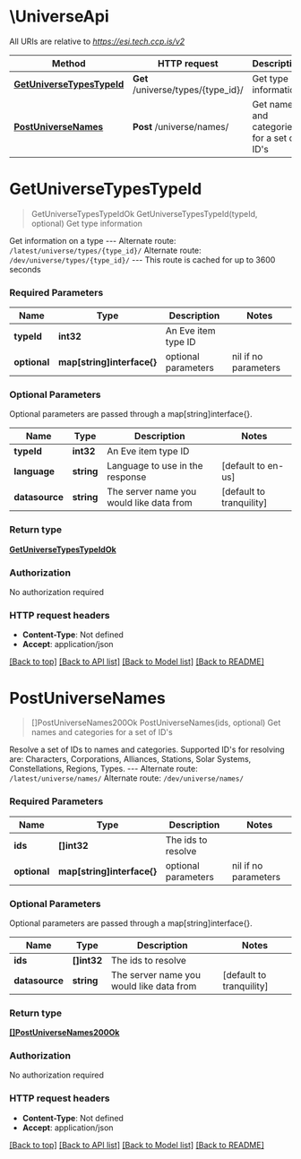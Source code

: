 # \UniverseApi

All URIs are relative to *https://esi.tech.ccp.is/v2*

Method | HTTP request | Description
------------- | ------------- | -------------
[**GetUniverseTypesTypeId**](UniverseApi.md#GetUniverseTypesTypeId) | **Get** /universe/types/{type_id}/ | Get type information
[**PostUniverseNames**](UniverseApi.md#PostUniverseNames) | **Post** /universe/names/ | Get names and categories for a set of ID&#39;s


# **GetUniverseTypesTypeId**
> GetUniverseTypesTypeIdOk GetUniverseTypesTypeId(typeId, optional)
Get type information

Get information on a type  ---  Alternate route: `/latest/universe/types/{type_id}/`  Alternate route: `/dev/universe/types/{type_id}/`   ---  This route is cached for up to 3600 seconds

### Required Parameters

Name | Type | Description  | Notes
------------- | ------------- | ------------- | -------------
  **typeId** | **int32**| An Eve item type ID | 
 **optional** | **map[string]interface{}** | optional parameters | nil if no parameters

### Optional Parameters
Optional parameters are passed through a map[string]interface{}.

Name | Type | Description  | Notes
------------- | ------------- | ------------- | -------------
 **typeId** | **int32**| An Eve item type ID | 
 **language** | **string**| Language to use in the response | [default to en-us]
 **datasource** | **string**| The server name you would like data from | [default to tranquility]

### Return type

[**GetUniverseTypesTypeIdOk**](get_universe_types_type_id_ok.md)

### Authorization

No authorization required

### HTTP request headers

 - **Content-Type**: Not defined
 - **Accept**: application/json

[[Back to top]](#) [[Back to API list]](../README.md#documentation-for-api-endpoints) [[Back to Model list]](../README.md#documentation-for-models) [[Back to README]](../README.md)

# **PostUniverseNames**
> []PostUniverseNames200Ok PostUniverseNames(ids, optional)
Get names and categories for a set of ID's

Resolve a set of IDs to names and categories. Supported ID's for resolving are: Characters, Corporations, Alliances, Stations, Solar Systems, Constellations, Regions, Types.  ---  Alternate route: `/latest/universe/names/`  Alternate route: `/dev/universe/names/` 

### Required Parameters

Name | Type | Description  | Notes
------------- | ------------- | ------------- | -------------
  **ids** | **[]int32**| The ids to resolve | 
 **optional** | **map[string]interface{}** | optional parameters | nil if no parameters

### Optional Parameters
Optional parameters are passed through a map[string]interface{}.

Name | Type | Description  | Notes
------------- | ------------- | ------------- | -------------
 **ids** | **[]int32**| The ids to resolve | 
 **datasource** | **string**| The server name you would like data from | [default to tranquility]

### Return type

[**[]PostUniverseNames200Ok**](post_universe_names_200_ok.md)

### Authorization

No authorization required

### HTTP request headers

 - **Content-Type**: Not defined
 - **Accept**: application/json

[[Back to top]](#) [[Back to API list]](../README.md#documentation-for-api-endpoints) [[Back to Model list]](../README.md#documentation-for-models) [[Back to README]](../README.md)


